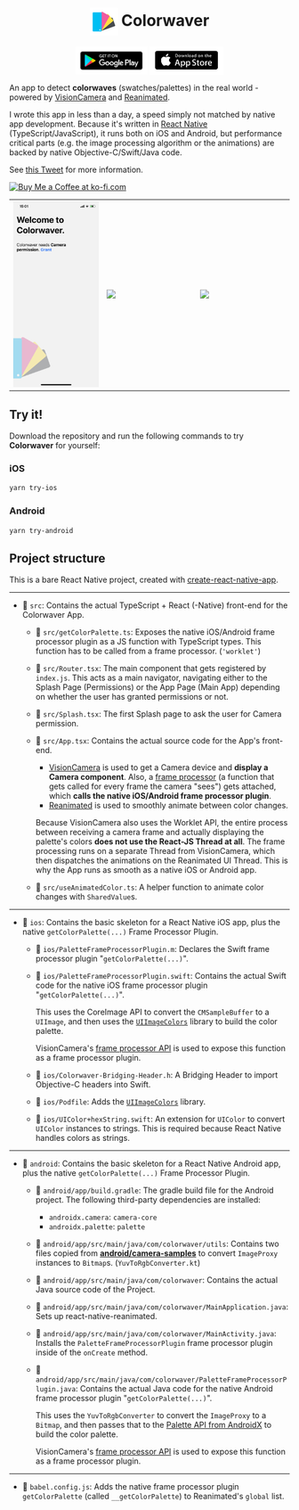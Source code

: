 <div align="center">
  <h1><img align="center" src="./ios/Colorwaver/Images.xcassets/AppIcon.appiconset/50.png" /> Colorwaver</h1>

  <a align="center" href="https://play.google.com/store/apps/details?id=com.mrousavy.colorwaver"><img align="center" src="./img/store_badge_android.png" height="50" /></a>
  <a align="center" href="https://apps.apple.com/at/app/colorwaver/id1583400396"><img align="center" src="./img/store_badge_apple.png" height="52" /></a>
</div>

An app to detect **colorwaves** (swatches/palettes) in the real world - powered by [VisionCamera](https://github.com/mrousavy/react-native-vision-camera) and [Reanimated](https://github.com/software-mansion/react-native-reanimated).

I wrote this app in less than a day, a speed simply not matched by native app development. Because it's written in [React Native](https://reactnative.dev) (TypeScript/JavaScript), it runs both on iOS and Android, but performance critical parts (e.g. the image processing algorithm or the animations) are backed by native Objective-C/Swift/Java code.

See [this Tweet](https://twitter.com/mrousavy/status/1431619738673860611) for more information.

<a href='https://ko-fi.com/F1F8CLXG' target='_blank'><img height='36' style='border:0px;height:36px;' src='https://az743702.vo.msecnd.net/cdn/kofi2.png?v=0' border='0' alt='Buy Me a Coffee at ko-fi.com' /></a>

<table>
  <tr>
    <td width="33%">
      <img src="./img/demo_1.png" />
    </td>
    <td width="33%">
      <img src="./img/demo_2.png" />
    </td>
    <td width="33%">
      <img src="./img/demo.gif" />
    </td>
  </tr>
</table>

## Try it!

Download the repository and run the following commands to try **Colorwaver** for yourself:

### iOS

```sh
yarn try-ios
```

### Android

```sh
yarn try-android
```

## Project structure

This is a bare React Native project, created with [create-react-native-app](https://github.com/expo/create-react-native-app).

---

* 📁 `src`: Contains the actual TypeScript + React (-Native) front-end for the Colorwaver App.
  * 📄 `src/getColorPalette.ts`: Exposes the native iOS/Android frame processor plugin as a JS function with TypeScript types. This function has to be called from a frame processor. (`'worklet'`)
  * 📄 `src/Router.tsx`: The main component that gets registered by `index.js`. This acts as a main navigator, navigating either to the Splash Page (Permissions) or the App Page (Main App) depending on whether the user has granted permissions or not.
  * 📄 `src/Splash.tsx`: The first Splash page to ask the user for Camera permission.
  * 📄 `src/App.tsx`: Contains the actual source code for the App's front-end.

    * [VisionCamera](https://github.com/mrousavy/react-native-vision-camera) is used to get a Camera device and **display a Camera component**. Also, a [frame processor](https://mrousavy.github.io/react-native-vision-camera/docs/guides/frame-processors) (a function that gets called for every frame the camera "sees") gets attached, which **calls the native iOS/Android frame processor plugin**.
    * [Reanimated](https://github.com/software-mansion/react-native-reanimated) is used to smoothly animate between color changes.

    Because VisionCamera also uses the Worklet API, the entire process between receiving a camera frame and actually displaying the palette's colors **does not use the React-JS Thread at all**.
    The frame processing runs on a separate Thread from VisionCamera, which then dispatches the animations on the Reanimated UI Thread.
    This is why the App runs as smooth as a native iOS or Android app.

  * 📄 `src/useAnimatedColor.ts`: A helper function to animate color changes with `SharedValue`s.

---

* 📁 `ios`: Contains the basic skeleton for a React Native iOS app, plus the native `getColorPalette(...)` Frame Processor Plugin.
  * 📄 `ios/PaletteFrameProcessorPlugin.m`: Declares the Swift frame processor plugin "`getColorPalette(...)`".
  * 📄 `ios/PaletteFrameProcessorPlugin.swift`: Contains the actual Swift code for the native iOS frame processor plugin "`getColorPalette(...)`".

    This uses the CoreImage API to convert the `CMSampleBuffer` to a `UIImage`, and then uses the [`UIImageColors`](https://github.com/jathu/UIImageColors) library to build the color palette.

    VisionCamera's [frame processor API](https://mrousavy.github.io/react-native-vision-camera/docs/guides/frame-processors-plugins-overview) is used to expose this function as a frame processor plugin.
  * 📄 `ios/Colorwaver-Bridging-Header.h`: A Bridging Header to import Objective-C headers into Swift.
  * 📄 `ios/Podfile`: Adds the [`UIImageColors`](https://github.com/jathu/UIImageColors) library.
  * 📄 `ios/UIColor+hexString.swift`: An extension for `UIColor` to convert `UIColor` instances to strings. This is required because React Native handles colors as strings.

---

* 📁 `android`: Contains the basic skeleton for a React Native Android app, plus the native `getColorPalette(...)` Frame Processor Plugin.
  * 📄 `android/app/build.gradle`: The gradle build file for the Android project. The following third-party dependencies are installed:
    * `androidx.camera`: `camera-core`
    * `androidx.palette`: `palette`
  * 📁 `android/app/src/main/java/com/colorwaver/utils`: Contains two files copied from [**android/camera-samples**](https://github.com/android/camera-samples/tree/master/Camera2Basic/utils/src/main/java/com/example/android/camera/utils) to convert `ImageProxy` instances to `Bitmap`s. (`YuvToRgbConverter.kt`)
  * 📁 `android/app/src/main/java/com/colorwaver`: Contains the actual Java source code of the Project.
  * 📄 `android/app/src/main/java/com/colorwaver/MainApplication.java`: Sets up react-native-reanimated.
  * 📄 `android/app/src/main/java/com/colorwaver/MainActivity.java`: Installs the `PaletteFrameProcessorPlugin` frame processor plugin inside of the `onCreate` method.
  * 📄 `android/app/src/main/java/com/colorwaver/PaletteFrameProcessorPlugin.java`: Contains the actual Java code for the native Android frame processor plugin "`getColorPalette(...)`".

    This uses the `YuvToRgbConverter` to convert the `ImageProxy` to a `Bitmap`, and then passes that to the [Palette API from AndroidX](https://developer.android.com/reference/androidx/palette/graphics/Palette) to build the color palette.

    VisionCamera's [frame processor API](https://mrousavy.github.io/react-native-vision-camera/docs/guides/frame-processors-plugins-overview) is used to expose this function as a frame processor plugin.

---

* 📄 `babel.config.js`: Adds the native frame processor plugin `getColorPalette` (called `__getColorPalette`) to Reanimated's `global` list.
